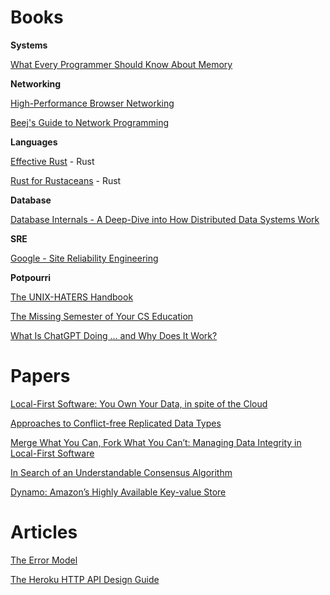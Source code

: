 # Books

**Systems**

[What Every Programmer Should Know About Memory](https://people.freebsd.org/~lstewart/articles/cpumemory.pdf)

**Networking**

[High-Performance Browser Networking](https://hpbn.co/primer-on-latency-and-bandwidth/)

[Beej's Guide to Network Programming](https://beej.us/guide/bgnet/html//index.html)

**Languages**

[Effective Rust](https://www.lurklurk.org/effective-rust/title-page.html) - Rust

[Rust for Rustaceans](https://rust-for-rustaceans.com/) - Rust

**Database**

[Database Internals - A Deep-Dive into How Distributed Data Systems Work](https://www.databass.dev/)

**SRE**

[Google - Site Reliability Engineering](https://sre.google/sre-book/table-of-contents/)

**Potpourri**

[The UNIX-HATERS Handbook](https://web.mit.edu/~simsong/www/ugh.pdf)

[The Missing Semester of Your CS Education](https://missing.csail.mit.edu/)

[What Is ChatGPT Doing … and Why Does It Work?](https://writings.stephenwolfram.com/2023/02/what-is-chatgpt-doing-and-why-does-it-work/)

# Papers

[Local-First Software: You Own Your Data, in spite of the Cloud](https://www.inkandswitch.com/local-first/static/local-first.pdf)

[Approaches to Conflict-free Replicated Data Types](https://arxiv.org/pdf/2310.18220)

[Merge What You Can, Fork What You Can’t: Managing Data Integrity in Local-First Software](https://nicholasschiefer.com/papers/2022-papoc22-merge.pdf)

[In Search of an Understandable Consensus Algorithm](https://raft.github.io/raft.pdf)

[Dynamo: Amazon’s Highly Available Key-value Store](https://www.allthingsdistributed.com/files/amazon-dynamo-sosp2007.pdf)

# Articles

[The Error Model](https://joeduffyblog.com/2016/02/07/the-error-model/)

[The Heroku HTTP API Design Guide](https://github.com/brandur/heroku-http-api-design)
